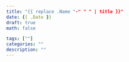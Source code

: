 ```yaml
---
title: "{{ replace .Name "-" " " | title }}"
date: {{ .Date }}
draft: true
math: false

tags: [""]
categories: ""
description: ""
---
```


